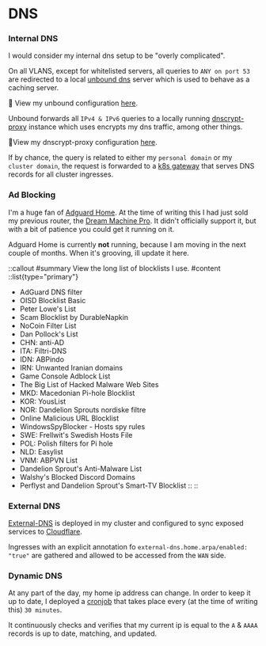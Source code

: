 # DNS

### Internal DNS

I would consider my internal dns setup to be "overly complicated".

On all VLANS, except for whitelisted servers, all queries to `ANY on port 53` are redirected to a local [unbound dns](https://github.com/NLnetLabs/unbound) server which is used to behave as a caching server.

🔸 View my unbound configuration [here](/router-configurations/unbound).

Unbound forwards all `IPv4 & IPv6` queries to a locally running [dnscrypt-proxy](https://github.com/DNSCrypt/dnscrypt-proxy) instance which uses encrypts my dns traffic, among other things.

🔸View my dnscrypt-proxy configuration [here](/router-configurations/dnscrypt-proxy).

If by chance, the query is related to either my `personal domain` or my `cluster domain`, the request is forwarded to a [k8s gateway](https://github.com/ori-edge/k8s_gateway) that serves DNS records for all cluster ingresses.

### Ad Blocking

I'm a huge fan of [Adguard Home](https://github.com/AdguardTeam/AdGuardHome). At the time of writing this I had just sold my previous router, the [Dream Machine Pro](https://store.ui.com/collections/unifi-network-unifi-os-consoles/products/udm-pro). It didn't officially support it, but with a bit of patience you could get it running on it.

Adguard Home is currently **not** running, because I am moving in the next couple of months. When it's grooving, ill update it here.

::callout
#summary
View the long list of blocklists I use.
#content
::list{type="primary"}
- AdGuard DNS filter
- OISD Blocklist Basic
- Peter Lowe's List
- Scam Blocklist by DurableNapkin
- NoCoin Filter List
- Dan Pollock's List
- CHN: anti-AD
- ITA: Filtri-DNS
- IDN: ABPindo
- IRN: Unwanted Iranian domains
- Game Console Adblock List
- The Big List of Hacked Malware Web Sites
- MKD: Macedonian Pi-hole Blocklist
- KOR: YousList
- NOR: Dandelion Sprouts nordiske filtre
- Online Malicious URL Blocklist
- WindowsSpyBlocker - Hosts spy rules
- SWE: Frellwit's Swedish Hosts File
- POL: Polish filters for Pi hole
- NLD: Easylist
- VNM: ABPVN List
- Dandelion Sprout's Anti-Malware List
- Walshy's Blocked Discord Domains
- Perflyst and Dandelion Sprout's Smart-TV Blocklist
::
::


### External DNS

[External-DNS](https://github.com/kubernetes-sigs/external-dns) is deployed in my cluster and configured to sync exposed services to [Cloudflare](https://cloudflare.com).

Ingresses with an explicit annotation fo `external-dns.home.arpa/enabled: "true"` are gathered and allowed to be accessed from the `WAN` side.


### Dynamic DNS

At any part of the day, my home ip address can change. In order to keep it up to date, I deployed a [cronjob](https://github.com/Kashalls/home-cluster/tree/main/cluster/apps/networking/cloudflare-ddns) that takes place every (at the time of writing this) `30 minutes`.

It continuously checks and verifies that my current ip is equal to the `A` & `AAAA` records is up to date, matching, and updated.
